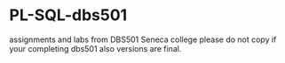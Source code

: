 # PL-SQL-dbs501
assignments and labs from DBS501 Seneca college
please do not copy if your completing dbs501 also versions are final.
